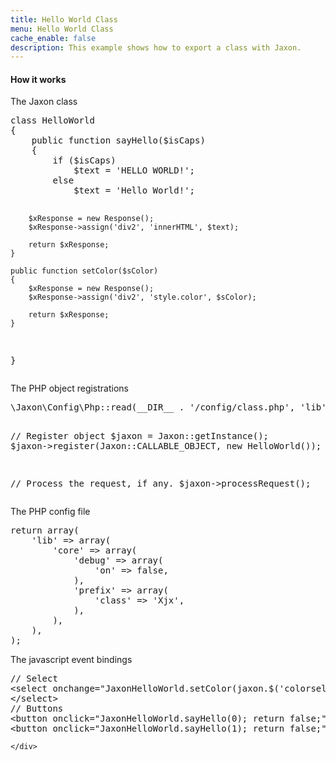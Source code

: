 ```yaml
---
title: Hello World Class
menu: Hello World Class
cache_enable: false
description: This example shows how to export a class with Jaxon.
---
```


<div class="row">
    <div class="col-sm-12">
        <h4 class="page-header">How it works</h4>
<p>The Jaxon class</p>
<pre>
class HelloWorld
{
    public function sayHello($isCaps)
    {
        if ($isCaps)
            $text = 'HELLO WORLD!';
        else
            $text = 'Hello World!';

        $xResponse = new Response();
        $xResponse->assign('div2', 'innerHTML', $text);

        return $xResponse;
    }

    public function setColor($sColor)
    {
        $xResponse = new Response();
        $xResponse->assign('div2', 'style.color', $sColor);

        return $xResponse;
    }
}
</pre>

<p>The PHP object registrations</p>
<pre>
\Jaxon\Config\Php::read(__DIR__ . '/config/class.php', 'lib');

// Register object
$jaxon = Jaxon::getInstance();
$jaxon->register(Jaxon::CALLABLE_OBJECT, new HelloWorld());

// Process the request, if any.
$jaxon->processRequest();
</pre>

<p>The PHP config file</p>
<pre>
return array(
    'lib' => array(
        'core' => array(
            'debug' => array(
                'on' => false,
            ),
            'prefix' => array(
                'class' => 'Xjx',
            ),
        ),
    ),
);
</pre>

<p>The javascript event bindings</p>
<pre>
// Select
&lt;select onchange="JaxonHelloWorld.setColor(jaxon.$('colorselect').value); return false;"&gt;
&lt;/select&gt;
// Buttons
&lt;button onclick="JaxonHelloWorld.sayHello(0); return false;"&gt;Click Me&lt;/button&gt;
&lt;button onclick="JaxonHelloWorld.sayHello(1); return false;"&gt;CLICK ME&lt;/button&gt;
</pre>

    </div>
</div>
